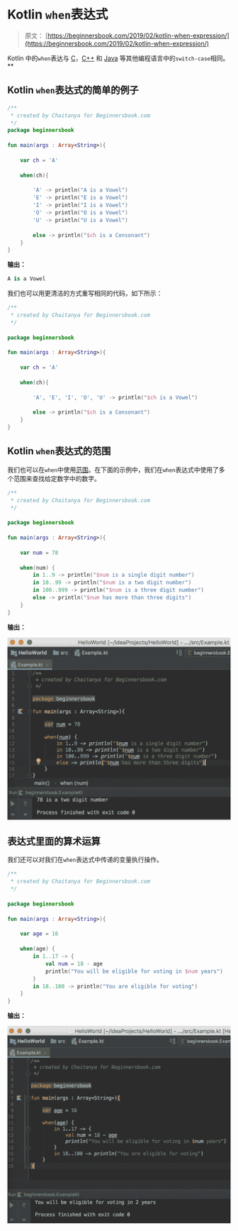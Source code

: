 # Kotlin `when`表达式

> 原文： [https://beginnersbook.com/2019/02/kotlin-when-expression/](https://beginnersbook.com/2019/02/kotlin-when-expression/)

Kotlin 中的`when`表达与 [C](https://beginnersbook.com/2014/01/switch-case-statements-in-c/)，[C++](https://beginnersbook.com/2017/08/cpp-switch-case/) 和 [Java](https://beginnersbook.com/2017/08/java-switch-case/) 等其他编程语言中的`switch-case`相同。**

## Kotlin `when`表达式的简单的例子

```kotlin
/**
 * created by Chaitanya for Beginnersbook.com
 */
package beginnersbook

fun main(args : Array<String>){

    var ch = 'A'

    when(ch){

        'A' -> println("A is a Vowel")
        'E' -> println("E is a Vowel")
        'I' -> println("I is a Vowel")
        'O' -> println("O is a Vowel")
        'U' -> println("U is a Vowel")

        else -> println("$ch is a Consonant")
    }
}
```

**输出：**

```kotlin
A is a Vowel
```

我们也可以用更清洁的方式重写相同的代码，如下所示：

```kotlin
/**
 * created by Chaitanya for Beginnersbook.com
 */

package beginnersbook

fun main(args : Array<String>){

    var ch = 'A'

    when(ch){

        'A', 'E', 'I', 'O', 'U' -> println("$ch is a Vowel")

        else -> println("$ch is a Consonant")
    }
}
```

## Kotlin `when`表达式的范围

我们也可以在`when`中使用[范围](https://beginnersbook.com/2019/02/kotlin-ranges/)。在下面的示例中，我们在`when`表达式中使用了多个范围来查找给定数字中的数字。

```kotlin
/**
 * created by Chaitanya for Beginnersbook.com
 */

package beginnersbook

fun main(args : Array<String>){

    var num = 78

    when(num) {
        in 1..9 -> println("$num is a single digit number")
        in 10..99 -> println("$num is a two digit number")
        in 100..999 -> println("$num is a three digit number")
        else -> println("$num has more than three digits")
    }
}
```

**输出：**

![Kotlin when expression](img/5790847059353069ab4848541fff58cf.jpg)

## 表达式里面的算术运算

我们还可以对我们在`when`表达式中传递的变量执行操作。

```kotlin
/**
 * created by Chaitanya for Beginnersbook.com
 */

package beginnersbook

fun main(args : Array<String>){

    var age = 16

    when(age) {
        in 1..17 -> {
            val num = 18 - age
            println("You will be eligible for voting in $num years")
        }
        in 18..100 -> println("You are eligible for voting")
    }
}
```

**输出：**

![Kotlin when expression with ranges example](img/e2fc38341fa585c52e3a5ef886e22b63.jpg)